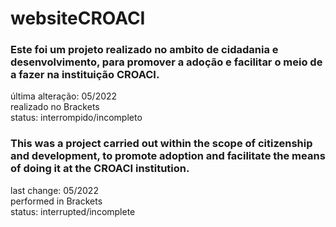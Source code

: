 # websiteCROACI
### Este foi um projeto realizado no ambito de cidadania e desenvolvimento, para promover a adoção e facilitar o meio de a fazer na instituição CROACI.
última alteração: 05/2022\
realizado no Brackets\
status: interrompido/incompleto

### This was a project carried out within the scope of citizenship and development, to promote adoption and facilitate the means of doing it at the CROACI institution.
last change: 05/2022\
performed in Brackets\
status: interrupted/incomplete
